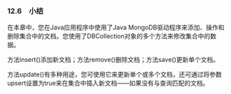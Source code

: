 ### 12.6　小结

在本章中，您在Java应用程序中使用了Java MongoDB驱动程序来添加、操作和删除集合中的文档。您使用了DBCollection对象的多个方法来修改集合中的数据。

方法insert()添加新文档；方法remove()删除文档；方法save()更新单个文档。

方法update()有多种用途，您可使用它来更新单个或多个文档，还可通过将参数upsert设置为true来在集合中插入新文档——如果没有与查询匹配的文档。

